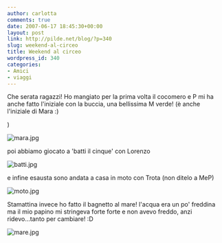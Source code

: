 ```yaml
---
author: carlotta
comments: true
date: 2007-06-17 18:45:30+00:00
layout: post
link: http://pilde.net/blog/?p=340
slug: weekend-al-circeo
title: Weekend al circeo
wordpress_id: 340
categories:
- Amici
- viaggi
---
```


Che serata ragazzi! Ho mangiato per la prima volta il cocomero e P mi ha anche fatto l'iniziale con la buccia, una bellissima M verde! (è anche l'iniziale di Mara :)


 )




![mara.jpg](http://pilde.net/blog/wp-content/uploads/2007/06/mara.jpg)




poi abbiamo giocato a 'batti il cinque' con Lorenzo

![batti.jpg](http://pilde.net/blog/wp-content/uploads/2007/06/batti.jpg)




e infine esausta sono andata a casa in moto con Trota (non ditelo a MeP)




![moto.jpg](http://pilde.net/blog/wp-content/uploads/2007/06/moto.jpg)




Stamattina invece ho fatto il bagnetto al mare! l'acqua era un po' freddina ma il mio papino mi stringeva forte forte e non avevo freddo, anzi ridevo...tanto per cambiare! :D

![mare.jpg](http://pilde.net/blog/wp-content/uploads/2007/06/mare.jpg)



